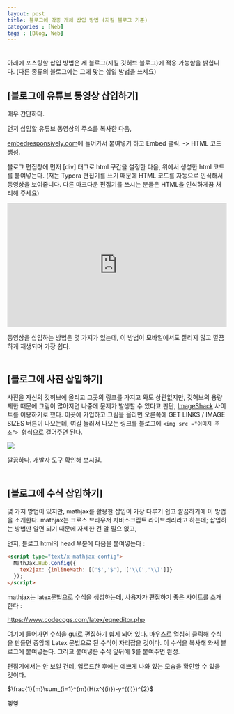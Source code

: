 ```yaml
---
layout: post
title: 블로그에 각종 개체 삽입 방법 (지킬 블로그 기준)
categories : [Web]
tags : [Blog, Web]
---
```


<span style = "line-height:50%"><br></span>

아래에 포스팅할 삽입 방법은 제 블로그(지킬 깃허브 블로그)에 적용 가능함을 밝힙니다. (다른 종류의 블로그에는 그에 맞는 삽입 방법을 쓰세요)

## [블로그에 유튜브 동영상 삽입하기]

매우 간단하다.

먼저 삽입할 유튜브 동영상의 주소를 복사한 다음,

<a href = "http://embedresponsively.com/ ">embedresponsively.com</a>에 들어가서 붙여넣기 하고 Embed 클릭. -> HTML 코드 생성.

블로그 편집창에 먼저 [div] 태그로 html 구간을 설정한 다음, 위에서 생성한 html 코드를 붙여넣는다. (저는 Typora 편집기를 쓰기 때문에 HTML 코드를 자동으로 인식해서 동영상을 보여줍니다. 다른 마크다운 편집기를 쓰시는 분들은 HTML을 인식하게끔 처리해 주세요)

<div>
    <style>.embed-container { position: relative; padding-bottom: 56.25%; height: 0; overflow: hidden; max-width: 100%; } .embed-container iframe, .embed-container object, .embed-container embed { position: absolute; top: 0; left: 0; width: 100%; height: 100%; }</style><div class='embed-container'><iframe src='https://www.youtube.com/embed/DCJ7XY12lwM' frameborder='0' allowfullscreen></iframe></div>
</div>


동영상을 삽입하는 방법은 몇 가지가 있는데, 이 방법이 모바일에서도 잘리지 않고 깔끔하게 재생되며 가장 쉽다.

<span style = "line-height:50%"><br></span>

## [블로그에 사진 삽입하기]

사진을 자신의 깃허브에 올리고 그곳의 링크를 가지고 와도 상관없지만, 깃허브의 용량 제한 때문에 그림이 많아지면 나중에 문제가 발생할 수 있다고 판단, <a href = "https://imageshack.us/">ImageShack</a> 사이트를 이용하기로 했다. 이곳에 가입하고 그림을 올리면 오른쪽에 GET LINKS / IMAGE SIZES 버튼이 나오는데, 여길 눌러서 나오는 링크를 블로그에 `<img src ="이미지 주소"> `형식으로 걸어주면 된다.

<img src = "https://lh3.googleusercontent.com/EMVHAOXFkCsfzMvYg_kYtoRXTfFA2F1_Wr2A5bV3TyjjhpzjAIqkTsshnR8gVvqbQtYAUc22vxc9Mh8vuszBjtx-QiHe2cDuzkN9kMNv051I7Cb2qz-jbAWZyYfgG_Yu6VMVq1XdP9DcsGbbaWu3k9z_TlaxpGWiQ7RRvM7wuJSEIMTGI8UXoR5vTrkGTy6FoWKz4Ch3BABrml9tCP9CK85xh_ONNSHuNv1Bw41bJ-SKAu5OvI1bDz07wPlF-Ss1vdvOEHvjt991pWi_LeKCHnBDw4_NSXXvClU7lMAo8MSHZCH7RIDDCeSzudusc1tLMS0pk07YYoySrqyEsWBil3_Rl94X1wZzHyySqqWZVB7lSf9FIOuneVhQmWFluMZq0kG7IKZ-mErLTg6xJ6ZL5qpshmM15EXi33FxQyanskwpd5Inc7GapxO1M7MmdE4caVge8DmbVXDfyXcW5wYl2_lBkGfoxHNJzJkLOJ1uiGAWsvfsuLh186XDwuapShzNLUF0yuT-QycgnPArlmBLTagWMbRdxn5Yui25hApjGuIVyIiB-5bRQ-VCdt3p5AO_xVt_Icbt62IF85v7uIKMicPyjMSmW2dDkcA8xhDc6EzuRpm3CwAniaF2PUe-ICybSIKfye8CSSb9qlaw7xj9Z8s=w960-h630-no">

깔끔하다. 개발자 도구 확인해 보시길.

<span style = "line-height:50%"><br></span>

## [블로그에 수식 삽입하기]

몇 가지 방법이 있지만, mathjax를 활용한 삽입이 가장 다루기 쉽고 깔끔하기에 이 방법을 소개한다. mathjax는 크로스 브라우저 자바스크립트 라이브러리라고 하는데; 삽입하는 방법만 알면 되기 때문에 자세한 건 알 필요 없고,

먼저, 블로그 html의 head 부분에 다음을 붙여넣는다 :

```html
<script type="text/x-mathjax-config">
  MathJax.Hub.Config({
    tex2jax: {inlineMath: [['$','$'], ['\\(','\\)']]}
  });
</script>
```

mathjax는 latex문법으로 수식을 생성하는데, 사용자가 편집하기 좋은 사이트를 소개한다 :

https://www.codecogs.com/latex/eqneditor.php

여기에 들어가면 수식을 gui로 편집하기 쉽게 되어 있다. 마우스로 열심히 클릭해 수식을 만들면 중앙에 Latex 문법으로 된 수식이 자리잡을 것이다. 이 수식을 복사해 와서 블로그에 붙여넣는다. 그리고 붙여넣은 수식 앞뒤에 $를 붙여주면 완성.

편집기에서는 안 보일 건데, 업로드한 후에는 예쁘게 나와 있는 모습을 확인할 수 있을 것이다.

$\frac{1}{m}\sum_{i=1}^{m}(H(x^{(i)})-y^{(i)})^{2}$

헿헿



<span style = "line-height:50%"><br></span>

